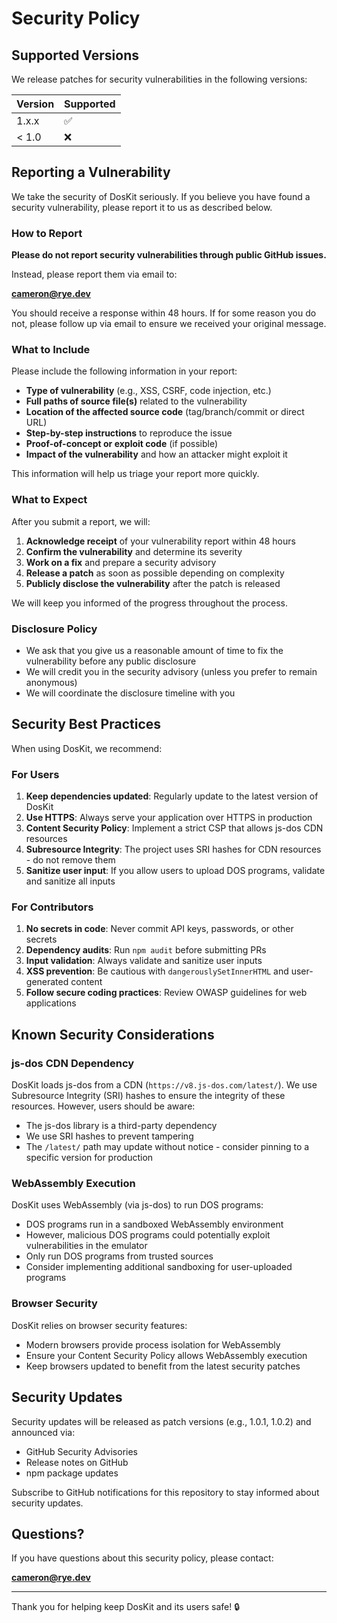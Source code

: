 # Security Policy

## Supported Versions

We release patches for security vulnerabilities in the following versions:

| Version | Supported          |
| ------- | ------------------ |
| 1.x.x   | :white_check_mark: |
| < 1.0   | :x:                |

## Reporting a Vulnerability

We take the security of DosKit seriously. If you believe you have found a security vulnerability, please report it to us as described below.

### How to Report

**Please do not report security vulnerabilities through public GitHub issues.**

Instead, please report them via email to:

**cameron@rye.dev**

You should receive a response within 48 hours. If for some reason you do not, please follow up via email to ensure we received your original message.

### What to Include

Please include the following information in your report:

- **Type of vulnerability** (e.g., XSS, CSRF, code injection, etc.)
- **Full paths of source file(s)** related to the vulnerability
- **Location of the affected source code** (tag/branch/commit or direct URL)
- **Step-by-step instructions** to reproduce the issue
- **Proof-of-concept or exploit code** (if possible)
- **Impact of the vulnerability** and how an attacker might exploit it

This information will help us triage your report more quickly.

### What to Expect

After you submit a report, we will:

1. **Acknowledge receipt** of your vulnerability report within 48 hours
2. **Confirm the vulnerability** and determine its severity
3. **Work on a fix** and prepare a security advisory
4. **Release a patch** as soon as possible depending on complexity
5. **Publicly disclose the vulnerability** after the patch is released

We will keep you informed of the progress throughout the process.

### Disclosure Policy

- We ask that you give us a reasonable amount of time to fix the vulnerability before any public disclosure
- We will credit you in the security advisory (unless you prefer to remain anonymous)
- We will coordinate the disclosure timeline with you

## Security Best Practices

When using DosKit, we recommend:

### For Users

1. **Keep dependencies updated**: Regularly update to the latest version of DosKit
2. **Use HTTPS**: Always serve your application over HTTPS in production
3. **Content Security Policy**: Implement a strict CSP that allows js-dos CDN resources
4. **Subresource Integrity**: The project uses SRI hashes for CDN resources - do not remove them
5. **Sanitize user input**: If you allow users to upload DOS programs, validate and sanitize all inputs

### For Contributors

1. **No secrets in code**: Never commit API keys, passwords, or other secrets
2. **Dependency audits**: Run `npm audit` before submitting PRs
3. **Input validation**: Always validate and sanitize user inputs
4. **XSS prevention**: Be cautious with `dangerouslySetInnerHTML` and user-generated content
5. **Follow secure coding practices**: Review OWASP guidelines for web applications

## Known Security Considerations

### js-dos CDN Dependency

DosKit loads js-dos from a CDN (`https://v8.js-dos.com/latest/`). We use Subresource Integrity (SRI) hashes to ensure the integrity of these resources. However, users should be aware:

- The js-dos library is a third-party dependency
- We use SRI hashes to prevent tampering
- The `/latest/` path may update without notice - consider pinning to a specific version for production

### WebAssembly Execution

DosKit uses WebAssembly (via js-dos) to run DOS programs:

- DOS programs run in a sandboxed WebAssembly environment
- However, malicious DOS programs could potentially exploit vulnerabilities in the emulator
- Only run DOS programs from trusted sources
- Consider implementing additional sandboxing for user-uploaded programs

### Browser Security

DosKit relies on browser security features:

- Modern browsers provide process isolation for WebAssembly
- Ensure your Content Security Policy allows WebAssembly execution
- Keep browsers updated to benefit from the latest security patches

## Security Updates

Security updates will be released as patch versions (e.g., 1.0.1, 1.0.2) and announced via:

- GitHub Security Advisories
- Release notes on GitHub
- npm package updates

Subscribe to GitHub notifications for this repository to stay informed about security updates.

## Questions?

If you have questions about this security policy, please contact:

**cameron@rye.dev**

---

Thank you for helping keep DosKit and its users safe! 🔒


